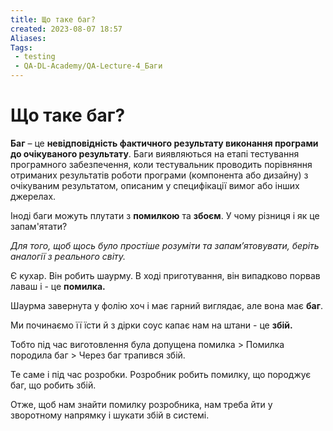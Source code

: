 ```yaml
---
title: Що таке баг?
created: 2023-08-07 18:57
Aliases:
Tags: 
 - testing
 - QA-DL-Academy/QA-Lecture-4_Баги
---
```

# Що таке баг?

**Баг** – це **невідповідність фактичного результату виконання програми до очікуваного результату**. Баги виявляються на етапі тестування програмного забезпечення, коли тестувальник проводить порівняння отриманих результатів роботи програми (компонента або дизайну) з очікуваним результатом, описаним у специфікації вимог або інших джерелах.

Іноді баги можуть плутати з **помилкою** та **збоєм**. У чому різниця і як це запам'ятати?

_Для того, щоб щось було простіше розуміти та запамʼятовувати, беріть аналогії з реального світу._

Є кухар. Він робить шаурму.  В ході приготування, він випадково порвав лаваш і - це **помилка.**

Шаурма завернута у фолію хоч і має гарний виглядає, але вона має **баг**.  

Ми починаємо її їсти й з дірки соус капає нам на штани - це **збій.**

Тобто під час виготовлення була допущена помилка > Помилка породила баг > Через баг трапився збій.  

Те саме і під час розробки. Розробник робить помилку, що породжує баг, що робить збій.

Отже, щоб нам знайти помилку розробника, нам треба йти у зворотному напрямку і шукати збій в системі.